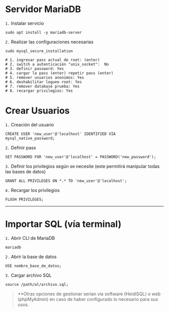 # Servidor MariaDB 

`1.` Instalar servicio
```shell
sudo apt install -y mariadb-server
```

`2.` Realizar las configuraciones necesarias
```shell
sudo mysql_secure_installation

# 1. ingresar pass actual de root: (enter)
# 2. switch a autenticación "unix_socket":  No
# 3. definir password: Yes
# 4. cargar la pass (enter) repetir pass (enter)
# 5. remover usuarios anonimos: Yes
# 6. deshabilitar logueo root: Yes
# 7. remover database prueba: Yes
# 8. recargar privilegios: Yes
```

# Crear Usuarios
`1.` Creación del usuario
```shell
CREATE USER 'new_user'@'localhost' IDENTIFIED VIA mysql_native_password;
```

`2.` Definir pass
```shell
SET PASSWORD FOR 'new_user'@'localhost' = PASSWORD('new_password');
```

`3.` Definir los privilegios según se necesite (este permitirá manipular todas las bases de datos)
```shell
GRANT ALL PRIVILEGES ON *.* TO 'new_user'@'localhost';
```

`4.` Recargar los privilegios
```shell
FLUSH PRIVILEGES;
```

---

# Importar SQL (vía terminal)
`1.` Abrir CLI de MariaDB
```shell
mariadb
```

`2.` Abrir la base de datos
```shell
USE nombre_base_de_datos;
```

`3.` Cargar archivo SQL
```shell
source /path/al/archivo.sql;
```

> **Otras opciones de gestionar serían vía software (HeidiSQL) o web (phpMyAdmin) en caso de haber configurado lo necesario para sus usos.